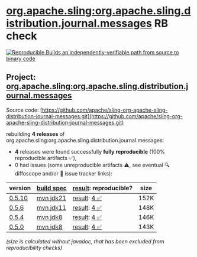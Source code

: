 [org.apache.sling:org.apache.sling.distribution.journal.messages](https://central.sonatype.com/artifact/org.apache.sling/org.apache.sling.distribution.journal.messages/versions) RB check
=======

[![Reproducible Builds](https://reproducible-builds.org/images/logos/rb.svg) an independently-verifiable path from source to binary code](https://reproducible-builds.org/)

## Project: [org.apache.sling:org.apache.sling.distribution.journal.messages](https://central.sonatype.com/artifact/org.apache.sling/org.apache.sling.distribution.journal.messages/versions)

Source code: [https://github.com/apache/sling-org-apache-sling-distribution-journal-messages.git](https://github.com/apache/sling-org-apache-sling-distribution-journal-messages.git)

rebuilding **4 releases** of org.apache.sling:org.apache.sling.distribution.journal.messages:
- **4** releases were found successfully **fully reproducible** (100% reproducible artifacts :white_check_mark:),
- 0 had issues (some unreproducible artifacts :warning:, see eventual :mag: diffoscope and/or :memo: issue tracker links):

| version | [build spec](/BUILDSPEC.md) | [result](https://reproducible-builds.org/docs/jvm/): reproducible? | size |
| -- | --------- | ------ | -- |
| [0.5.10](https://central.sonatype.com/artifact/org.apache.sling/org.apache.sling.distribution.journal.messages/0.5.10/pom) | [mvn jdk21](org.apache.sling.distribution.journal.messages-0.5.10.buildspec) | [result](org.apache.sling.distribution.journal.messages-0.5.10.buildinfo): [4 :white_check_mark: ](org.apache.sling.distribution.journal.messages-0.5.10.buildcompare) | 152K |
| [0.5.6](https://central.sonatype.com/artifact/org.apache.sling/org.apache.sling.distribution.journal.messages/0.5.6/pom) | [mvn jdk11](org.apache.sling.distribution.journal.messages-0.5.6.buildspec) | [result](org.apache.sling.distribution.journal.messages-0.5.6.buildinfo): [4 :white_check_mark: ](org.apache.sling.distribution.journal.messages-0.5.6.buildcompare) | 148K |
| [0.5.4](https://central.sonatype.com/artifact/org.apache.sling/org.apache.sling.distribution.journal.messages/0.5.4/pom) | [mvn jdk8](org.apache.sling.distribution.journal.messages-0.5.4.buildspec) | [result](org.apache.sling.distribution.journal.messages-0.5.4.buildinfo): [4 :white_check_mark: ](org.apache.sling.distribution.journal.messages-0.5.4.buildcompare) | 146K |
| [0.5.0](https://central.sonatype.com/artifact/org.apache.sling/org.apache.sling.distribution.journal.messages/0.5.0/pom) | [mvn jdk8](org.apache.sling.distribution.journal.messages-0.5.0.buildspec) | [result](org.apache.sling.distribution.journal.messages-0.5.0.buildinfo): [4 :white_check_mark: ](org.apache.sling.distribution.journal.messages-0.5.0.buildcompare) | 143K |

<i>(size is calculated without javadoc, that has been excluded from reproducibility checks)</i>

